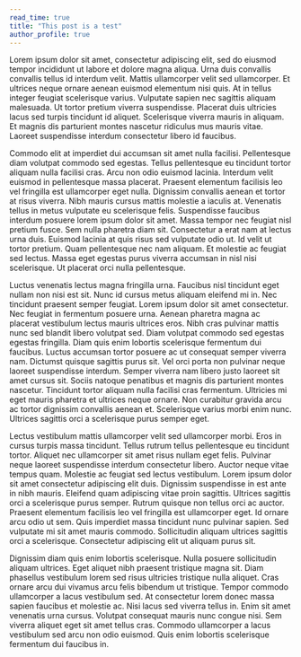 ```yaml
---
read_time: true
title: "This post is a test"
author_profile: true
---
```


Lorem ipsum dolor sit amet, consectetur adipiscing elit, sed do eiusmod tempor incididunt ut labore et dolore magna aliqua. Urna duis convallis convallis tellus id interdum velit. Mattis ullamcorper velit sed ullamcorper. Et ultrices neque ornare aenean euismod elementum nisi quis. At in tellus integer feugiat scelerisque varius. Vulputate sapien nec sagittis aliquam malesuada. Ut tortor pretium viverra suspendisse. Placerat duis ultricies lacus sed turpis tincidunt id aliquet. Scelerisque viverra mauris in aliquam. Et magnis dis parturient montes nascetur ridiculus mus mauris vitae. Laoreet suspendisse interdum consectetur libero id faucibus.

Commodo elit at imperdiet dui accumsan sit amet nulla facilisi. Pellentesque diam volutpat commodo sed egestas. Tellus pellentesque eu tincidunt tortor aliquam nulla facilisi cras. Arcu non odio euismod lacinia. Interdum velit euismod in pellentesque massa placerat. Praesent elementum facilisis leo vel fringilla est ullamcorper eget nulla. Dignissim convallis aenean et tortor at risus viverra. Nibh mauris cursus mattis molestie a iaculis at. Venenatis tellus in metus vulputate eu scelerisque felis. Suspendisse faucibus interdum posuere lorem ipsum dolor sit amet. Massa tempor nec feugiat nisl pretium fusce. Sem nulla pharetra diam sit. Consectetur a erat nam at lectus urna duis. Euismod lacinia at quis risus sed vulputate odio ut. Id velit ut tortor pretium. Quam pellentesque nec nam aliquam. Et molestie ac feugiat sed lectus. Massa eget egestas purus viverra accumsan in nisl nisi scelerisque. Ut placerat orci nulla pellentesque.

Luctus venenatis lectus magna fringilla urna. Faucibus nisl tincidunt eget nullam non nisi est sit. Nunc id cursus metus aliquam eleifend mi in. Nec tincidunt praesent semper feugiat. Lorem ipsum dolor sit amet consectetur. Nec feugiat in fermentum posuere urna. Aenean pharetra magna ac placerat vestibulum lectus mauris ultrices eros. Nibh cras pulvinar mattis nunc sed blandit libero volutpat sed. Diam volutpat commodo sed egestas egestas fringilla. Diam quis enim lobortis scelerisque fermentum dui faucibus. Luctus accumsan tortor posuere ac ut consequat semper viverra nam. Dictumst quisque sagittis purus sit. Vel orci porta non pulvinar neque laoreet suspendisse interdum. Semper viverra nam libero justo laoreet sit amet cursus sit. Sociis natoque penatibus et magnis dis parturient montes nascetur. Tincidunt tortor aliquam nulla facilisi cras fermentum. Ultricies mi eget mauris pharetra et ultrices neque ornare. Non curabitur gravida arcu ac tortor dignissim convallis aenean et. Scelerisque varius morbi enim nunc. Ultrices sagittis orci a scelerisque purus semper eget.

Lectus vestibulum mattis ullamcorper velit sed ullamcorper morbi. Eros in cursus turpis massa tincidunt. Tellus rutrum tellus pellentesque eu tincidunt tortor. Aliquet nec ullamcorper sit amet risus nullam eget felis. Pulvinar neque laoreet suspendisse interdum consectetur libero. Auctor neque vitae tempus quam. Molestie ac feugiat sed lectus vestibulum. Lorem ipsum dolor sit amet consectetur adipiscing elit duis. Dignissim suspendisse in est ante in nibh mauris. Eleifend quam adipiscing vitae proin sagittis. Ultrices sagittis orci a scelerisque purus semper. Rutrum quisque non tellus orci ac auctor. Praesent elementum facilisis leo vel fringilla est ullamcorper eget. Id ornare arcu odio ut sem. Quis imperdiet massa tincidunt nunc pulvinar sapien. Sed vulputate mi sit amet mauris commodo. Sollicitudin aliquam ultrices sagittis orci a scelerisque. Consectetur adipiscing elit ut aliquam purus sit.

Dignissim diam quis enim lobortis scelerisque. Nulla posuere sollicitudin aliquam ultrices. Eget aliquet nibh praesent tristique magna sit. Diam phasellus vestibulum lorem sed risus ultricies tristique nulla aliquet. Cras ornare arcu dui vivamus arcu felis bibendum ut tristique. Tempor commodo ullamcorper a lacus vestibulum sed. At consectetur lorem donec massa sapien faucibus et molestie ac. Nisi lacus sed viverra tellus in. Enim sit amet venenatis urna cursus. Volutpat consequat mauris nunc congue nisi. Sem viverra aliquet eget sit amet tellus cras. Commodo ullamcorper a lacus vestibulum sed arcu non odio euismod. Quis enim lobortis scelerisque fermentum dui faucibus in.
